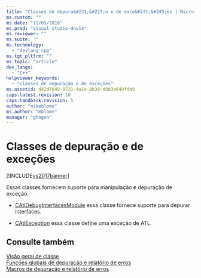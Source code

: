 ```yaml
---
title: "Classes de depura&#231;&#227;o e de exce&#231;&#245;es | Microsoft Docs"
ms.custom: ""
ms.date: "12/03/2016"
ms.prod: "visual-studio-dev14"
ms.reviewer: ""
ms.suite: ""
ms.technology: 
  - "devlang-cpp"
ms.tgt_pltfrm: ""
ms.topic: "article"
dev_langs: 
  - "C++"
helpviewer_keywords: 
  - "classes de depuração e de exceções"
ms.assetid: d42d7649-9721-4a1a-8b38-d983a649fdb9
caps.latest.revision: 10
caps.handback.revision: 5
author: "mikeblome"
ms.author: "mblome"
manager: "ghogen"
---
```

# Classes de depura&#231;&#227;o e de exce&#231;&#245;es
[!INCLUDE[vs2017banner](../assembler/inline/includes/vs2017banner.md)]

Essas classes fornecem suporte para manipulação e depuração de exceção.  
  
-   [CAtlDebugInterfacesModule](../atl/reference/catldebuginterfacesmodule-class.md) essa classe fornece suporte para depurar interfaces.  
  
-   [CAtlException](../Topic/CAtlException%20Class.md) essa classe define uma exceção de ATL.  
  
## Consulte também  
 [Visão geral de classe](../atl/atl-class-overview.md)   
 [Funções globais de depuração e relatório de erros](../atl/reference/debugging-and-error-reporting-global-functions.md)   
 [Macros de depuração e relatório de erros](../atl/reference/debugging-and-error-reporting-macros.md)